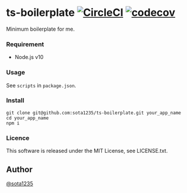 ts-boilerplate [![CircleCI](https://circleci.com/gh/sota1235/ts-boilerplate/tree/master.svg?style=svg)](https://circleci.com/gh/sota1235/ts-boilerplate/tree/master) [![codecov](https://codecov.io/gh/sota1235/ts-boilerplate/branch/master/graph/badge.svg)](https://codecov.io/gh/sota1235/ts-boilerplate)
====

Minimum boilerplate for me.

### Requirement

- Node.js v10

### Usage

See `scripts` in `package.json`.

### Install

```
git clone git@github.com:sota1235/ts-boilerplate.git your_app_name
cd your_app_name
npm i
```

### Licence

This software is released under the MIT License, see LICENSE.txt.

## Author

[@sota1235](https://github.com/sota1235)
